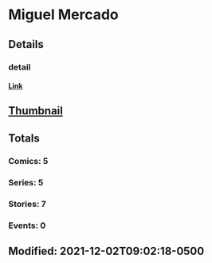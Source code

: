 # Miguel  Mercado 
## Details
### detail
#### [Link](http://marvel.com/comics/creators/13929/miguel_mercado?utm_campaign=apiRef&utm_source=225578a89fc76f3d20fbffda5d17a88d)
## [Thumbnail](http://i.annihil.us/u/prod/marvel/i/mg/b/40/image_not_available.jpg)
## Totals
### Comics: 5
### Series: 5
### Stories: 7
### Events: 0
## Modified: 2021-12-02T09:02:18-0500